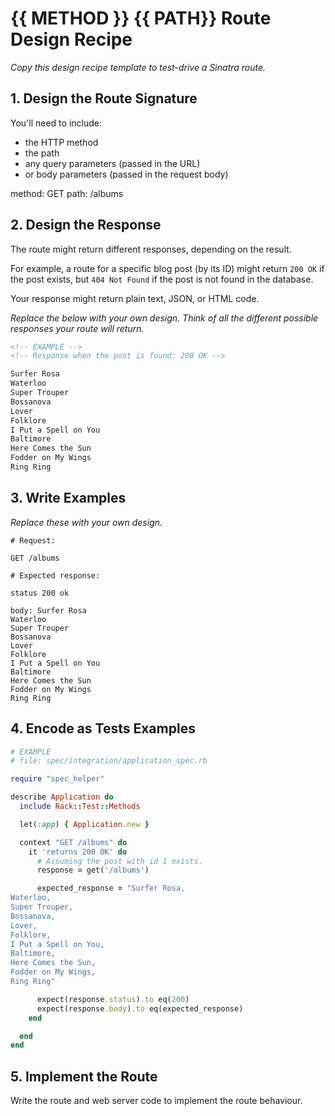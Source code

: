 # {{ METHOD }} {{ PATH}} Route Design Recipe

_Copy this design recipe template to test-drive a Sinatra route._

## 1. Design the Route Signature

You'll need to include:
  * the HTTP method
  * the path
  * any query parameters (passed in the URL)
  * or body parameters (passed in the request body)

method: GET
path: /albums

## 2. Design the Response

The route might return different responses, depending on the result.

For example, a route for a specific blog post (by its ID) might return `200 OK` if the post exists, but `404 Not Found` if the post is not found in the database.

Your response might return plain text, JSON, or HTML code. 

_Replace the below with your own design. Think of all the different possible responses your route will return._

```html
<!-- EXAMPLE -->
<!-- Response when the post is found: 200 OK -->

Surfer Rosa
Waterloo
Super Trouper
Bossanova
Lover
Folklore
I Put a Spell on You
Baltimore
Here Comes the Sun
Fodder on My Wings
Ring Ring
```



## 3. Write Examples

_Replace these with your own design._

```
# Request:

GET /albums

# Expected response:

status 200 ok

body: Surfer Rosa
Waterloo
Super Trouper
Bossanova
Lover
Folklore
I Put a Spell on You
Baltimore
Here Comes the Sun
Fodder on My Wings
Ring Ring
```

## 4. Encode as Tests Examples

```ruby
# EXAMPLE
# file: spec/integration/application_spec.rb

require "spec_helper"

describe Application do
  include Rack::Test::Methods

  let(:app) { Application.new }

  context "GET /albums" do
    it 'returns 200 OK' do
      # Assuming the post with id 1 exists.
      response = get('/albums')

      expected_response = "Surfer Rosa,
Waterloo,
Super Trouper,
Bossanova,
Lover,
Folklore,
I Put a Spell on You,
Baltimore,
Here Comes the Sun,
Fodder on My Wings,
Ring Ring"

      expect(response.status).to eq(200)
      expect(response.body).to eq(expected_response)
    end

  end
end
```

## 5. Implement the Route

Write the route and web server code to implement the route behaviour.
